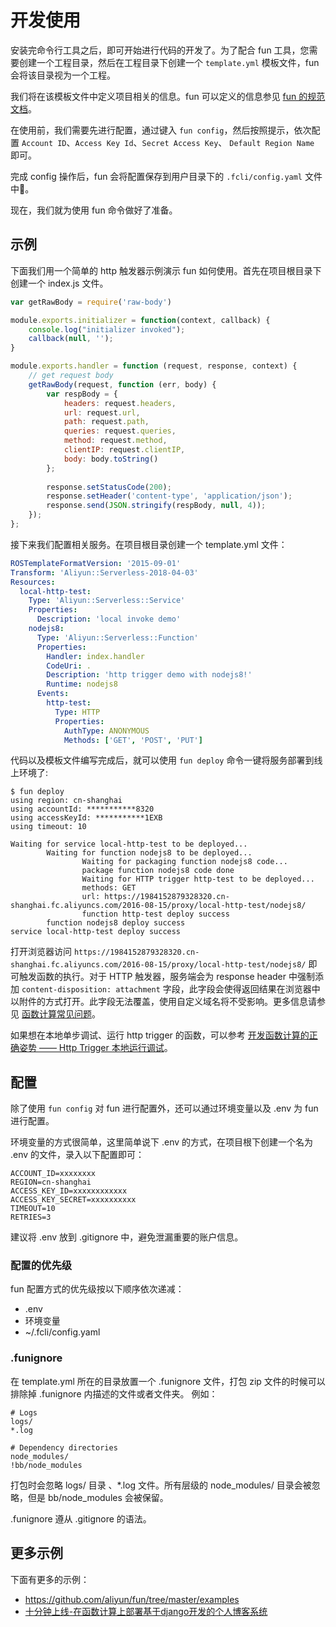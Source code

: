 # 开发使用

安装完命令行工具之后，即可开始进行代码的开发了。为了配合 fun 工具，您需要创建一个工程目录，然后在工程目录下创建一个 `template.yml` 模板文件，fun 会将该目录视为一个工程。

我们将在该模板文件中定义项目相关的信息。fun 可以定义的信息参见 [fun 的规范文档](https://github.com/aliyun/fun/blob/master/docs/specs/2018-04-03-zh-cn.md)。

在使用前，我们需要先进行配置，通过键入 `fun config`，然后按照提示，依次配置 `Account ID`、`Access Key Id`、`Secret Access Key`、 `Default Region Name` 即可。

完成 config 操作后，fun 会将配置保存到用户目录下的 `.fcli/config.yaml` 文件中。

现在，我们就为使用 fun 命令做好了准备。

## 示例

下面我们用一个简单的 http 触发器示例演示 fun 如何使用。首先在项目根目录下创建一个 index.js 文件。

```javascript
var getRawBody = require('raw-body')

module.exports.initializer = function(context, callback) {
    console.log("initializer invoked");
    callback(null, '');
}

module.exports.handler = function (request, response, context) {    
    // get request body
    getRawBody(request, function (err, body) {
        var respBody = {
            headers: request.headers,
            url: request.url,
            path: request.path,
            queries: request.queries,
            method: request.method,
            clientIP: request.clientIP,
            body: body.toString()
        };
        
        response.setStatusCode(200);
        response.setHeader('content-type', 'application/json');
        response.send(JSON.stringify(respBody, null, 4));
    });
};
```

接下来我们配置相关服务。在项目根目录创建一个 template.yml 文件：

```yaml
ROSTemplateFormatVersion: '2015-09-01'
Transform: 'Aliyun::Serverless-2018-04-03'
Resources:
  local-http-test:
    Type: 'Aliyun::Serverless::Service'
    Properties:
      Description: 'local invoke demo'
    nodejs8:
      Type: 'Aliyun::Serverless::Function'
      Properties:
        Handler: index.handler
        CodeUri: .
        Description: 'http trigger demo with nodejs8!'
        Runtime: nodejs8
      Events:
        http-test:
          Type: HTTP
          Properties:
            AuthType: ANONYMOUS
            Methods: ['GET', 'POST', 'PUT']
```

代码以及模板文件编写完成后，就可以使用 `fun deploy` 命令一键将服务部署到线上环境了:

```shell
$ fun deploy
using region: cn-shanghai
using accountId: ***********8320
using accessKeyId: ***********1EXB
using timeout: 10

Waiting for service local-http-test to be deployed...
        Waiting for function nodejs8 to be deployed...
                Waiting for packaging function nodejs8 code...
                package function nodejs8 code done
                Waiting for HTTP trigger http-test to be deployed...
                methods: GET
                url: https://1984152879328320.cn-shanghai.fc.aliyuncs.com/2016-08-15/proxy/local-http-test/nodejs8/
                function http-test deploy success
        function nodejs8 deploy success
service local-http-test deploy success
```

打开浏览器访问 `https://1984152879328320.cn-shanghai.fc.aliyuncs.com/2016-08-15/proxy/local-http-test/nodejs8/` 即可触发函数的执行。对于 HTTP 触发器，服务端会为 response header 中强制添加 `content-disposition: attachment` 字段，此字段会使得返回结果在浏览器中以附件的方式打开。此字段无法覆盖，使用自定义域名将不受影响。更多信息请参见 [函数计算常见问题](https://help.aliyun.com/knowledge_detail/56103.html?spm=a2c4g.11186623.6.711.117c28acEBZTtF#HTTP-Trigger-compulsory-header)。

如果想在本地单步调试、运行 http trigger 的函数，可以参考 [开发函数计算的正确姿势 —— Http Trigger 本地运行调试](https://yq.aliyun.com/articles/683683)。

## 配置

除了使用 `fun config` 对 fun 进行配置外，还可以通过环境变量以及 .env 为 fun 进行配置。

环境变量的方式很简单，这里简单说下 .env 的方式，在项目根下创建一个名为 .env 的文件，录入以下配置即可：

```shell
ACCOUNT_ID=xxxxxxxx
REGION=cn-shanghai
ACCESS_KEY_ID=xxxxxxxxxxxx
ACCESS_KEY_SECRET=xxxxxxxxxx
TIMEOUT=10
RETRIES=3
```

建议将 .env 放到 .gitignore 中，避免泄漏重要的账户信息。

### 配置的优先级

fun 配置方式的优先级按以下顺序依次递减：

- .env
- 环境变量
- ~/.fcli/config.yaml

### .funignore

在 template.yml 所在的目录放置一个 .funignore 文件，打包 zip 文件的时候可以排除掉 .funignore 内描述的文件或者文件夹。 例如：

```
# Logs
logs/
*.log
 
# Dependency directories
node_modules/
!bb/node_modules
```

打包时会忽略 logs/ 目录 、*.log 文件。所有层级的 node_modules/ 目录会被忽略，但是 bb/node_modules 会被保留。

.funignore 遵从 .gitignore 的语法。

## 更多示例

下面有更多的示例：

- https://github.com/aliyun/fun/tree/master/examples
- [十分钟上线-在函数计算上部署基于django开发的个人博客系统](https://yq.aliyun.com/articles/603249?spm=a2c4e.11153959.teamhomeleft.26.115948f26ECqbQ)
